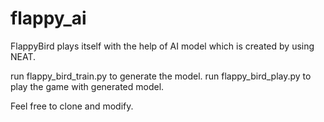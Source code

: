 # flappy_ai
FlappyBird plays itself with the help of AI model which is created by using NEAT.

run flappy_bird_train.py to generate the model.
run flappy_bird_play.py to play the game with generated model.

Feel free to clone and modify.
